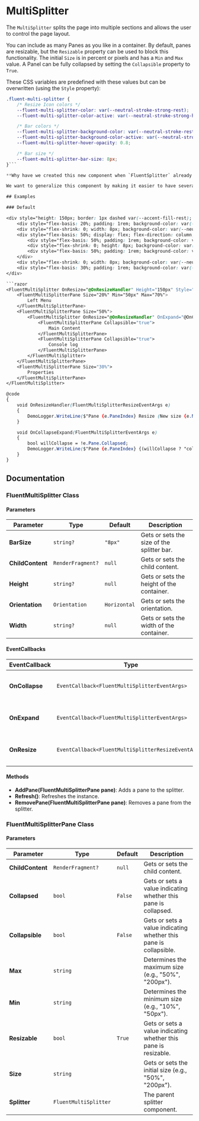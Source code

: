 # MultiSplitter

The `MultiSplitter` splits the page into multiple sections and allows the user to control the page layout.

You can include as many Panes as you like in a container. By default, panes are resizable, but the `Resizable` property can be used to block this functionality. The initial `Size` is in percent or pixels and has a `Min` and `Max` value. A Panel can be fully collapsed by setting the `Collapsible` property to `True`.

These CSS variables are predefined with these values but can be overwritten (using the `Style` property):

```css
.fluent-multi-splitter {
    /* Resize Icon colors */
    --fluent-multi-splitter-color: var(--neutral-stroke-strong-rest);
    --fluent-multi-splitter-color-active: var(--neutral-stroke-strong-hover);

    /* Bar colors */
    --fluent-multi-splitter-background-color: var(--neutral-stroke-rest);
    --fluent-multi-splitter-background-color-active: var(--neutral-stroke-hover);
    --fluent-multi-splitter-hover-opacity: 0.8;

    /* Bar size */
    --fluent-multi-splitter-bar-size: 8px;
}```

**Why have we created this new component when `FluentSplitter` already exists?**

We want to generalize this component by making it easier to have several (>2) panels per container. We've also used CSS variables to simplify the customization of colors and sizes.

## Examples

### Default

<div style="height: 150px; border: 1px dashed var(--accent-fill-rest); display: flex; flex-direction: row;">
    <div style="flex-basis: 20%; padding: 1rem; background-color: var(--neutral-layer-2); display: flex; align-items: center; justify-content: center;">Left Menu</div>
    <div style="flex-shrink: 0; width: 8px; background-color: var(--neutral-stroke-rest); cursor: col-resize;"></div>
    <div style="flex-basis: 50%; display: flex; flex-direction: column;">
        <div style="flex-basis: 50%; padding: 1rem; background-color: var(--neutral-layer-2); display: flex; align-items: center; justify-content: center;">Main Content</div>
        <div style="flex-shrink: 0; height: 8px; background-color: var(--neutral-stroke-rest); cursor: row-resize;"></div>
        <div style="flex-basis: 50%; padding: 1rem; background-color: var(--neutral-layer-2); display: flex; align-items: center; justify-content: center;">Console log</div>
    </div>
    <div style="flex-shrink: 0; width: 8px; background-color: var(--neutral-stroke-rest); cursor: col-resize;"></div>
    <div style="flex-basis: 30%; padding: 1rem; background-color: var(--neutral-layer-2); display: flex; align-items: center; justify-content: center;">Properties</div>
</div>

```razor
<FluentMultiSplitter OnResize="@OnResizeHandler" Height="150px" Style="border: 1px dashed var(--accent-fill-rest);">
    <FluentMultiSplitterPane Size="20%" Min="50px" Max="70%">
        Left Menu
    </FluentMultiSplitterPane>
    <FluentMultiSplitterPane Size="50%">
        <FluentMultiSplitter OnResize="@OnResizeHandler" OnExpand="@OnCollapseExpand" OnCollapse="@OnCollapseExpand" Orientation="Orientation.Vertical">
            <FluentMultiSplitterPane Collapsible="true">
                Main Content
            </FluentMultiSplitterPane>
            <FluentMultiSplitterPane Collapsible="true">
                Console log
            </FluentMultiSplitterPane>
        </FluentMultiSplitter>
    </FluentMultiSplitterPane>
    <FluentMultiSplitterPane Size="30%">
        Properties
    </FluentMultiSplitterPane>
</FluentMultiSplitter>

@code
{
    void OnResizeHandler(FluentMultiSplitterResizeEventArgs e)
    {
        DemoLogger.WriteLine($"Pane {e.PaneIndex} Resize (New size {e.NewSize})");
    }

    void OnCollapseExpand(FluentMultiSplitterEventArgs e)
    {
        bool willCollapse = !e.Pane.Collapsed;
        DemoLogger.WriteLine($"Pane {e.PaneIndex} {(willCollapse ? "collapsed" : "expanded")}");
    }
}
```

## Documentation

### FluentMultiSplitter Class

#### Parameters

| Parameter | Type | Default | Description |
| --- | --- | --- | --- |
| **BarSize** | `string?` | `"8px"` | Gets or sets the size of the splitter bar. |
| **ChildContent** | `RenderFragment?` | `null` | Gets or sets the child content. |
| **Height** | `string?` | `null` | Gets or sets the height of the container. |
| **Orientation** | `Orientation` | `Horizontal` | Gets or sets the orientation. |
| **Width** | `string?` | `null` | Gets or sets the width of the container. |

#### EventCallbacks

| EventCallback | Type | Description |
| --- | --- | --- |
| **OnCollapse** | `EventCallback<FluentMultiSplitterEventArgs>` | Callback for when a pane is collapsed. |
| **OnExpand** | `EventCallback<FluentMultiSplitterEventArgs>` | Callback for when a pane is expanded. |
| **OnResize** | `EventCallback<FluentMultiSplitterResizeEventArgs>` | Callback for when a pane is resized. |

#### Methods

*   **AddPane(FluentMultiSplitterPane pane)**: Adds a pane to the splitter.
*   **Refresh()**: Refreshes the instance.
*   **RemovePane(FluentMultiSplitterPane pane)**: Removes a pane from the splitter.

### FluentMultiSplitterPane Class

#### Parameters

| Parameter | Type | Default | Description |
| --- | --- | --- | --- |
| **ChildContent** | `RenderFragment?` | `null` | Gets or sets the child content. |
| **Collapsed** | `bool` | `False` | Gets or sets a value indicating whether this pane is collapsed. |
| **Collapsible** | `bool` | `False` | Gets or sets a value indicating whether this pane is collapsible. |
| **Max** | `string` | | Determines the maximum size (e.g., "50%", "200px"). |
| **Min** | `string` | | Determines the minimum size (e.g., "10%", "50px"). |
| **Resizable** | `bool` | `True` | Gets or sets a value indicating whether this pane is resizable. |
| **Size** | `string` | | Gets or sets the initial size (e.g., "50%", "200px"). |
| **Splitter** | `FluentMultiSplitter` | | The parent splitter component. |